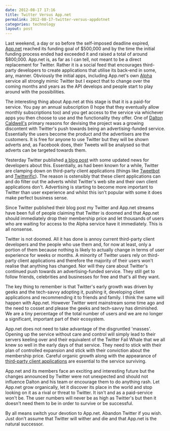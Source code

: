 ```yaml
---
date: 2012-08-17 17:16
title: Twitter Versus App.net
permalink: 2012-08-17-twitter-versus-appdotnet
categories: technology
layout: post
---
```


Last weekend, a day or so before the self-imposed deadline expired, [App.net](https://join.app.net) reached its funding goal of $500,000 and by the time the initial funding process ended had exceeded it and raised a total of around $800,000. App.net is, as far as I can tell, not meant to be a direct replacement for Twitter. Rather it is a social feed that encourages third-party developers to create applications that utilise its back-end in some, any, manner. Obviously the initial apps, including App.net's own [Alpha](https://alpha.app.net) service all strongly mimic Twitter but I expect that to change over the coming months and years as the API develops and people start to play around with the possibilities.

The interesting thing about App.net at this stage is that it is a paid-for service. You pay an annual subscription (I hope that they eventually allow  monthly subscriptions too) and you get access to the service via whichever apps you then choose to use and the functionality they offer. One of [Dalton Caldwell's](http://daltoncaldwell.com) primary reasons for devising the project was a growing discontent with Twitter's push towards being an advertising-funded service. Essentially the users become the product and the advertisers are the customers. It is free for anyone to use Twitter but they will be shown adverts and, as Facebook does, their Tweets will be analysed so that adverts can be targeted towards them.

Yesterday Twitter published [a blog post](https://dev.twitter.com/blog/changes-coming-to-twitter-api) with some updated news for developers about this. Essentially, as had been known for a while, Twitter are clamping down on third-party client applications (things like [Tweetbot](http://tapbots.com/software/tweetbot/) and [Twitterific](http://iconfactory.com/software/twitterrific/)). The reason is ostensibly that these client applications can and do filter out the adverts whilst Twitter's web site and their own client applications don't. Advertising is starting to become more important to Twitter than user experience and whilst this isn't popular with some it does make perfect business sense.

Since Twitter published their blog post my Twitter and App.net streams have been full of people claiming that Twitter is doomed and that App.net should immediately drop their membership price and let thousands of users who are waiting for access to the Alpha service have it immediately. This is all nonsense.

Twitter is not doomed. All it has done is annoy current third-party client developers and the people who use them and, for now at least, only a portion of them because nothing is likely to actually change in terms of user experience for weeks or months. A minority of Twitter users rely on third-party client applications and therefore the majority of their users won't realise that anything has changed. Nor will they care about Twitter's continued push towards an advertising-funded service. They still get to follow friends, celebrities and businesses for free and that's all they want.

The key thing to remember is that Twitter's early growth was driven by geeks and the tech-savvy adopting it, pushing it, developing client applications and recommending it to friends and family. I think the same will happen with App.net. However Twitter went mainstream some time ago and the need to cosset and please the geeks and tech-savvy has diminished. We are a tiny percentage of the total number of users and we are no longer a significant, important part of their ecosystem.

App.net does not need to take advantage of the disgruntled 'masses'. Opening up the service without care and control will simply lead to their servers keeling over and their equivalent of the Twitter Fail Whale that we all knew so well in the early days of that service. They need to stick with their plan of controlled expansion and stick with their conviction about the membership price. Careful organic growth along with the appearance of [third-party client applications](https://github.com/appdotnet/api-spec/wiki/Directory-of-third-party-devs-and-apps) are essential to the service surviving.

App.net and its members face an exciting and interesting future but the changes announced by Twitter were not unexpected and should not influence Dalton and his team or encourage them to do anything rash. Let App.net grow organically, let it discover its place in the world and stop looking on it as a rival or threat to Twitter. It isn't and as a paid-service won't be. The user numbers will never be as high as Twitter's but then it doesn't need them to be in order to survive or be successful.

By all means switch your devotion to App.net. Abandon Twitter if you wish. Just don't assume that Twitter will wither and die and that App.net is the natural successor.
